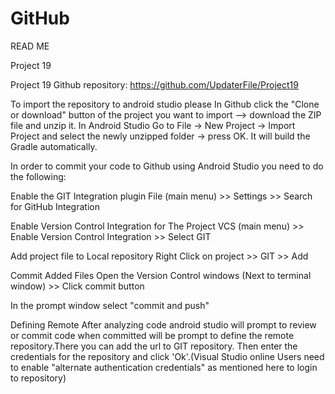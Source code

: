 # GitHub
READ ME

Project 19

Project 19 Github repository: https://github.com/UpdaterFile/Project19

To import the repository to android studio please In Github click the "Clone or download" button of the project you want to import --> download the ZIP file and unzip it. In Android Studio Go to File -> New Project -> Import Project and select the newly unzipped folder -> press OK. It will build the Gradle automatically.

In order to commit your code to Github using Android Studio you need to do the following: 

Enable the GIT Integration plugin
File (main menu) >> Settings >> Search for GitHub Integration 

Enable Version Control Integration for The Project
VCS (main menu) >> Enable Version Control Integration >> Select GIT

Add project file to Local repository
Right Click on project >> GIT >> Add 

Commit Added Files
Open the Version Control windows (Next to terminal window) >> Click commit button

In the prompt window select "commit and push"


Defining Remote
After analyzing code android studio will prompt to review or commit code when committed will be prompt to define the remote repository.There you can add the url to GIT repository. 
Then enter the credentials for the repository and click 'Ok'.(Visual Studio online Users need to enable "alternate authentication credentials" as mentioned here to login to repository)



